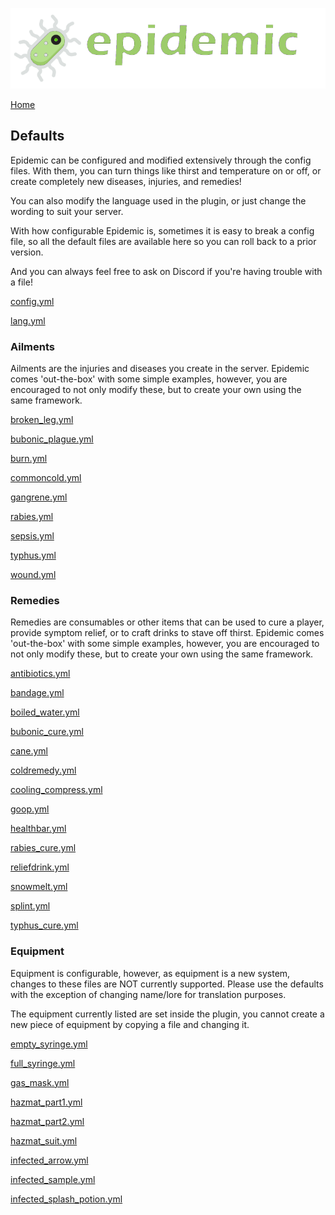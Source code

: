 ![Epidemic](../images/header.png)

[Home](https://torpkev.github.io/epidemic_docs)

## Defaults

Epidemic can be configured and modified extensively through the config files.  With them, you can turn things like thirst and temperature on or off, or create completely new diseases, injuries, and remedies!

You can also modify the language used in the plugin, or just change the wording to suit your server.

With how configurable Epidemic is, sometimes it is easy to break a config file, so all the default files are available here so you can roll back to a prior version.

And you can always feel free to ask on Discord if you're having trouble with a file!

[config.yml](https://torpkev.github.io/epidemic_docs/defaults/config.yml)

[lang.yml](https://torpkev.github.io/epidemic_docs/defaults/lang.yml)

### Ailments

Ailments are the injuries and diseases you create in the server.  Epidemic comes 'out-the-box' with some simple examples, however, you are encouraged to not only modify these, but to create your own using the same framework.

[broken_leg.yml](https://torpkev.github.io/epidemic_docs/defaults/ailments/broken_leg.yml)

[bubonic_plague.yml](https://torpkev.github.io/epidemic_docs/defaults/ailments/bubonic_plague.yml)

[burn.yml](https://torpkev.github.io/epidemic_docs/defaults/ailments/burn.yml)

[commoncold.yml](https://torpkev.github.io/epidemic_docs/defaults/ailments/commoncold.yml)

[gangrene.yml](https://torpkev.github.io/epidemic_docs/defaults/ailments/gangrene.yml)

[rabies.yml](https://torpkev.github.io/epidemic_docs/defaults/ailments/rabies.yml)

[sepsis.yml](https://torpkev.github.io/epidemic_docs/defaults/ailments/sepsis.yml)

[typhus.yml](https://torpkev.github.io/epidemic_docs/defaults/ailments/typhus.yml)

[wound.yml](https://torpkev.github.io/epidemic_docs/defaults/ailments/wound.yml)

### Remedies

Remedies are consumables or other items that can be used to cure a player, provide symptom relief, or to craft drinks to stave off thirst.  Epidemic comes 'out-the-box' with some simple examples, however, you are encouraged to not only modify these, but to create your own using the same framework.

[antibiotics.yml](https://torpkev.github.io/epidemic_docs/defaults/remedies/antibiotics.yml)

[bandage.yml](https://torpkev.github.io/epidemic_docs/defaults/remedies/bandage.yml)

[boiled_water.yml](https://torpkev.github.io/epidemic_docs/defaults/remedies/boiled_water.yml)

[bubonic_cure.yml](https://torpkev.github.io/epidemic_docs/defaults/remedies/bubonic_cure.yml)

[cane.yml](https://torpkev.github.io/epidemic_docs/defaults/remedies/cane.yml)

[coldremedy.yml](https://torpkev.github.io/epidemic_docs/defaults/remedies/coldremedy.yml)

[cooling_compress.yml](https://torpkev.github.io/epidemic_docs/defaults/remedies/cooling_compress.yml)

[goop.yml](https://torpkev.github.io/epidemic_docs/defaults/remedies/goop.yml)

[healthbar.yml](https://torpkev.github.io/epidemic_docs/defaults/remedies/healthbar.yml)

[rabies_cure.yml](https://torpkev.github.io/epidemic_docs/defaults/remedies/rabies_cure.yml)

[reliefdrink.yml](https://torpkev.github.io/epidemic_docs/defaults/remedies/reliefdrink.yml)

[snowmelt.yml](https://torpkev.github.io/epidemic_docs/defaults/remedies/snowmelt.yml)

[splint.yml](https://torpkev.github.io/epidemic_docs/defaults/remedies/splint.yml)

[typhus_cure.yml](https://torpkev.github.io/epidemic_docs/defaults/remedies/typhus_cure.yml)

### Equipment

Equipment is configurable, however, as equipment is a new system, changes to these files are NOT currently supported.  Please use the defaults with the exception of changing name/lore for translation purposes.

The equipment currently listed are set inside the plugin, you cannot create a new piece of equipment by copying a file and changing it.

[empty_syringe.yml](https://torpkev.github.io/epidemic_docs/defaults/equipment/empty_syringe.yml)

[full_syringe.yml](https://torpkev.github.io/epidemic_docs/defaults/equipment/full_syringe.yml)

[gas_mask.yml](https://torpkev.github.io/epidemic_docs/defaults/equipment/gas_mask.yml)

[hazmat_part1.yml](https://torpkev.github.io/epidemic_docs/defaults/equipment/hazmat_part1.yml)

[hazmat_part2.yml](https://torpkev.github.io/epidemic_docs/defaults/equipment/hazmat_part2.yml)

[hazmat_suit.yml](https://torpkev.github.io/epidemic_docs/defaults/equipment/hazmat_suit.yml)

[infected_arrow.yml](https://torpkev.github.io/epidemic_docs/defaults/equipment/infected_arrow.yml)

[infected_sample.yml](https://torpkev.github.io/epidemic_docs/defaults/equipment/infected_sample.yml)

[infected_splash_potion.yml](https://torpkev.github.io/epidemic_docs/defaults/equipment/infected_splash_potion.yml)